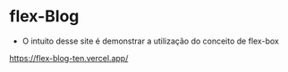 # flex-Blog

- O intuito desse site é demonstrar a utilização do conceito de flex-box

https://flex-blog-ten.vercel.app/
